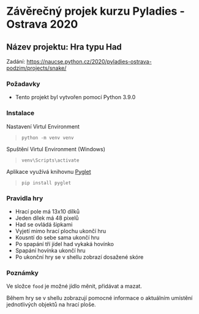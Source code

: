 # Závěrečný projek kurzu Pyladies - Ostrava 2020

## Název projektu: Hra typu Had

Zadání: https://naucse.python.cz/2020/pyladies-ostrava-podzim/projects/snake/

### Požadavky
* Tento projekt byl vytvořen pomocí Python 3.9.0

### Instalace
Nastavení Virtul Environment
>`python -m venv venv`

Spuštění Virtul Environment (Windows)
>`venv\Scripts\activate`

Aplikace využívá knihovnu [Pyglet](https://github.com/pyglet/pyglet)
>`pip install pyglet`

### Pravidla hry
* Hrací pole má 13x10 dílků
* Jeden dílek má 48 pixelů
* Had se ovládá šipkami
* Vyjetí mimo hrací plochu ukončí hru
* Kousntí do sebe sama ukončí hru
* Po spapání tří jídel had vykaká hovínko
* Spapání hovínka ukončí hru
* Po ukonční hry se v shellu zobrazí dosažené skóre

### Poznámky
Ve složce `food` je možné jídlo měnit, přidávat a mazat.

Během hry se v shellu zobrazují pomocné informace o aktuálním umístění jednotlivých objektů na hrací ploše.